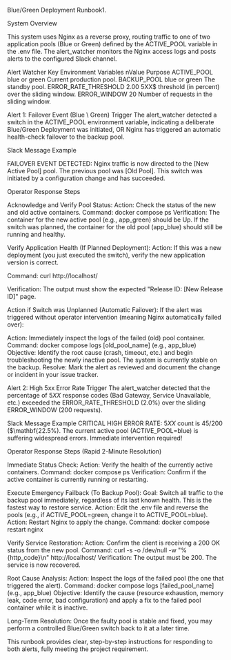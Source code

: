 Blue/Green Deployment Runbook1. 

System Overview

This system uses Nginx as a reverse proxy, routing traffic to one of two application pools (Blue or Green) defined by the ACTIVE_POOL variable in the .env file. The alert_watcher monitors the Nginx access logs and posts alerts to the configured Slack channel.

Alert Watcher Key Environment     Variables nValue       Purpose 
ACTIVE_POOL                       blue or green          Current production pool.
BACKUP_POOL                       blue or green          The standby pool.
ERROR_RATE_THRESHOLD              2.00                   5XX$ threshold (in percent) over the sliding window.
ERROR_WINDOW                      20                     Number of requests in the sliding window.

 Alert 1: Failover Event (Blue \ Green)
Trigger
The alert_watcher detected a switch in the ACTIVE_POOL environment variable, indicating a deliberate Blue/Green Deployment was initiated, OR Nginx has triggered an automatic health-check failover to the backup pool.

Slack Message Example

 FAILOVER EVENT DETECTED: Nginx traffic is now directed to the [New Active Pool] pool. The previous pool was [Old Pool]. This switch was initiated by a configuration change and has succeeded.
 
 Operator Response Steps
 
 Acknowledge and Verify Pool Status:
 Action: Check the status of the new and old active containers.
 Command: docker compose ps
 Verification: The container for the new active pool (e.g., app_green) should be Up. If the switch was planned, the container for the old pool (app_blue) should still be running and healthy.

 Verify Application Health (If Planned Deployment):
 Action: If this was a new deployment (you just executed the switch), verify the new application version is correct.
 
 Command: curl http://localhost/
 
 Verification: The output must show the expected "Release ID: [New Release ID]" page.
 
 Action if Switch was Unplanned (Automatic Failover):
 If the alert was triggered without operator intervention (meaning Nginx automatically failed over):
 
 Action: Immediately inspect the logs of the failed (old) pool container.
 Command: docker compose logs [old_pool_name] (e.g., app_blue)
 Objective: Identify the root cause (crash, timeout, etc.) and begin troubleshooting the newly inactive pool. The system is currently stable on the backup.
 Resolve: Mark the alert as reviewed and document the change or incident in your issue tracker.
 
 Alert 2:  High 5xx Error Rate
 Trigger
 The alert_watcher detected that the percentage of $5XX$ response codes (Bad Gateway, Service Unavailable, etc.) exceeded the ERROR_RATE_THRESHOLD ($2.0\%$) over the sliding ERROR_WINDOW (200 requests).
 
 Slack Message Example
  CRITICAL HIGH ERROR RATE: $5XX$ count is 45/200 ($\mathbf{22.5\%). The current active pool (ACTIVE_POOL=blue) is suffering widespread errors. Immediate intervention required!

  Operator Response Steps (Rapid $2$-Minute Resolution)

  Immediate Status Check:
  Action: Verify the health of the currently active containers.
  Command: docker compose ps
  Verification: Confirm if the active container is currently running or restarting.

  Execute Emergency Failback (To Backup Pool):
  Goal: Switch all traffic to the backup pool immediately, regardless of its last known health. This is the fastest way to restore service.
  Action: Edit the .env file and reverse the pools (e.g., if ACTIVE_POOL=green, change it to ACTIVE_POOL=blue).
  Action: Restart Nginx to apply the change.
  Command: docker compose restart nginx
  
  Verify Service Restoration:
  Action: Confirm the client is receiving a $200$ OK status from the new pool.
  Command: curl -s -o /dev/null -w "%{http_code}\n" http://localhost/
  Verification: The output must be 200. The service is now recovered.
  
  Root Cause Analysis:
  Action: Inspect the logs of the failed pool (the one that triggered the alert).
  Command: docker compose logs [failed_pool_name] (e.g., app_blue)
  Objective: Identify the cause (resource exhaustion, memory leak, code error, bad configuration) and apply a fix to the failed pool container while it is inactive.
  
  Long-Term Resolution:
  Once the faulty pool is stable and fixed, you may perform a controlled Blue/Green switch back to it at a later time.
  
  This runbook provides clear, step-by-step instructions for responding to both alerts, fully meeting the project requirement.